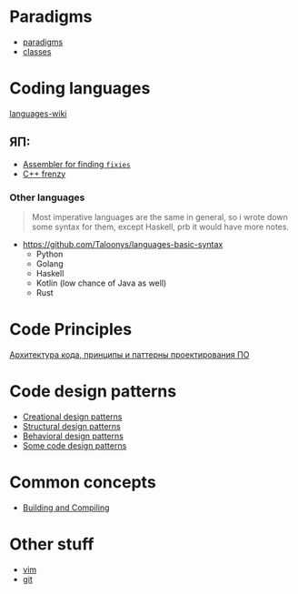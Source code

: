 # Paradigms
* [paradigms](paradigms/paradigms.md)
* [classes](paradigms/classes.md)
# Coding languages
[languages-wiki](languages/languages-wiki.md)
## ЯП:
* [Assembler for finding `fixies`](languages/assembler/main.md)
* [С++ frenzy](languages/cpp/0-main.md)
### Other languages
> Most imperative languages are the same in general, so i wrote down some syntax for them, except Haskell, prb it would have more notes.

* https://github.com/Taloonys/languages-basic-syntax
	* Python
	* Golang
	* Haskell
	* Kotlin (low chance of Java as well)
	* Rust
 
# Code Principles

[Архитектура кода, принципы и паттерны проектирования ПО](/contents/code-principles/main.md)

# Code design patterns

* [Creational design patterns](design-patterns/1-creational-design-patterns.md)
* [Structural design patterns](design-patterns/2-structural-design-patterns.md)
* [Behavioral design patterns](design-patterns/3-behavioral-design-patterns.md)
* [Some code design patterns](design-patterns/4-some-code-patterns.md)
# Common concepts
* [Building and Compiling](common-concepts/main.md)
# Other stuff
* [vim](other/vim.md)
* [git](other/git.md)
